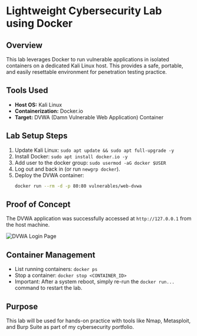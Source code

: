 # Lightweight Cybersecurity Lab using Docker

## Overview
This lab leverages Docker to run vulnerable applications in isolated containers on a dedicated Kali Linux host. This provides a safe, portable, and easily resettable environment for penetration testing practice.

## Tools Used
- **Host OS:** Kali Linux
- **Containerization:** Docker.io
- **Target:** DVWA (Damn Vulnerable Web Application) Container

## Lab Setup Steps
1.  Update Kali Linux: `sudo apt update && sudo apt full-upgrade -y`
2.  Install Docker: `sudo apt install docker.io -y`
3.  Add user to the docker group: `sudo usermod -aG docker $USER`
4.  Log out and back in (or run `newgrp docker`).
5.  Deploy the DVWA container:
    ```bash
    docker run --rm -d -p 80:80 vulnerables/web-dvwa
    ```

## Proof of Concept
The DVWA application was successfully accessed at `http://127.0.0.1` from the host machine.

![DVWA Login Page](https://raw.githubusercontent.com/wasif-rahman/cybersecurity-docker-lab/main/dvwa_login.png)

## Container Management
- List running containers: `docker ps`
- Stop a container: `docker stop <CONTAINER_ID>`
- Important: After a system reboot, simply re-run the `docker run...` command to restart the lab.

## Purpose
This lab will be used for hands-on practice with tools like Nmap, Metasploit, and Burp Suite as part of my cybersecurity portfolio.
